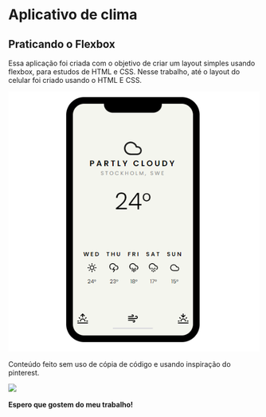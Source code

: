 # Aplicativo de clima
## Praticando o Flexbox

Essa aplicação foi criada com o objetivo de criar um layout simples usando flexbox, para estudos de HTML e CSS.
Nesse trabalho, até o layout do celular foi criado usando o HTML E CSS.

![Imagem do trabalho pronto](https://github.com/jhenifferfarias/app-clima-flex/blob/main/assets/layout.png?raw=true)

Conteúdo feito sem uso de cópia de código e usando inspiração do pinterest.

![](https://media1.giphy.com/media/QTrG6mjkHEkpFR3DqX/giphy.gif?cid=ecf05e47nct3c89z0ffqycnm5kl3xfbgaj62tggj96mnfxuw&rid=giphy.gif&ct=g)

**Espero que gostem do meu trabalho!** 

